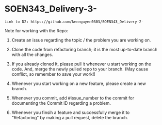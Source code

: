# SOEN343_Delivery-3-

    Link to D2: https://github.com/kennguyen0303/SOEN343_Delivery-2-

Note for working with the Repo:

1. Create an issue regarding the topic / the problem you are working on.

2. Clone the code from refactoring branch; it is the most up-to-date branch with all the changes.

3. If you already cloned it, please pull it whenever u start working on the code. And, merge the newly pulled repo to your branch. (May cause conflict, so remember to save your work!)

4. Whenever you start working on a new feature, please create a new branch.

5. Whenever you commit, add #issue_number to the commit for documenting the Commit ID regarding a problem.

6. Whenever you finsih a feature and successfully merge it to "Refactoring" by making a pull request, delete the branch.
